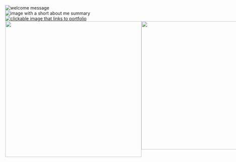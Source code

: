 <div style="display:flex; flex-direction: column;">
    <img src="https://iili.io/H0rDwsn.jpg" alt="welcome message">
    <img src="https://iili.io/H0rDe0G.jpg" alt="image with a short about me summary">
    <a href="https://lucacuello.vercel.app/" target="_blank"><img src="https://iili.io/H0rDOfs.jpg" alt="clickable image that links to portfolio"></a>
</div>

<div style="display: flex;" align=center>
    <img src="https://streak-stats.demolab.com/?user=LucaCuello&theme=dark&background=1F1D2E&ring=EBBCBA&fire=31748F&currStreakLabel=31748F&currStreakNum=31748F&sideNums=EBBCBA&sideLabels=CFD2CF&hide_border=true" width=432>
    <img src="https://github-readme-stats.vercel.app/api?username=LucaCuello&show_icons=true&bg_color=1F1D2E&text_color=CFD2CF&icon_color=EBBCBA&title_color=31748F&hide_border=true&count_private=true" width=408>
</div>
